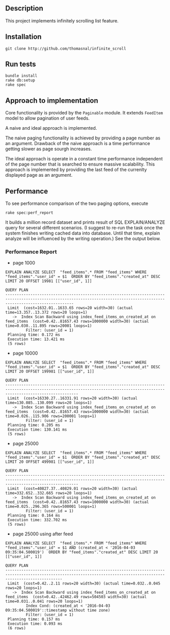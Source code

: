 ## Description

This project implements infinitely scrolling list feature.

## Installation

    git clone http://github.com/thomasnal/infinite_scroll 

## Run tests

    bundle install
    rake db:setup
    rake spec

## Approach to implementation

Core functionality is provided by the `Paginable` module. It extends `FeedItem`
model to allow pagination of user feeds.

A naive and ideal approach is implemented.

The naive paging functionality is achieved by providing a page number as an
argument. Drawback of the naive approach is a time performance getting slower
as page sourgh increases.

The ideal approach is operate in a constant time performance independent of
the page number that is searched to ensure massive scalability.  This approach
is implemented by providing the last feed of the currenlty displayed page as
an argument.

## Performance

To see performance comparison of the two paging options, execute

    rake spec:perf_report

It builds a million record dataset and prints result of SQL EXPLAIN/ANALYZE
query for several different scenarios. (I suggest to re-run the task once
the system finishes writing cached data into database. Until that time, explain
analyze will be influenced by the writing operation.) See the output below.

### Performance Report

* page 1000
```
EXPLAIN ANALYZE SELECT  "feed_items".* FROM "feed_items" WHERE "feed_items"."user_id" = $1  ORDER BY "feed_items"."created_at" DESC LIMIT 20 OFFSET 19981 [["user_id", 1]]
                                                                                QUERY PLAN
--------------------------------------------------------------------------------------------------------------------------------------------------------------------------
 Limit  (cost=1632.01..1633.65 rows=20 width=30) (actual time=13.357..13.372 rows=20 loops=1)
   ->  Index Scan Backward using index_feed_items_on_created_at on feed_items  (cost=0.42..81657.43 rows=1000000 width=30) (actual time=0.030..11.895 rows=20001 loops=1)
         Filter: (user_id = 1)
 Planning time: 0.172 ms
 Execution time: 13.421 ms
 (5 rows)
```

* page 10000
```
EXPLAIN ANALYZE SELECT  "feed_items".* FROM "feed_items" WHERE "feed_items"."user_id" = $1  ORDER BY "feed_items"."created_at" DESC LIMIT 20 OFFSET 199981 [["user_id", 1]]
                                                                                 QUERY PLAN
----------------------------------------------------------------------------------------------------------------------------------------------------------------------------
 Limit  (cost=16330.27..16331.91 rows=20 width=30) (actual time=130.085..130.099 rows=20 loops=1)
   ->  Index Scan Backward using index_feed_items_on_created_at on feed_items  (cost=0.42..81657.43 rows=1000000 width=30) (actual time=0.026..115.906 rows=200001 loops=1)
         Filter: (user_id = 1)
 Planning time: 0.205 ms
 Execution time: 130.141 ms
 (5 rows)
```

* page 25000
```
EXPLAIN ANALYZE SELECT  "feed_items".* FROM "feed_items" WHERE "feed_items"."user_id" = $1  ORDER BY "feed_items"."created_at" DESC LIMIT 20 OFFSET 499981 [["user_id", 1]]
                                                                                 QUERY PLAN
----------------------------------------------------------------------------------------------------------------------------------------------------------------------------
 Limit  (cost=40827.37..40829.01 rows=20 width=30) (actual time=332.652..332.665 rows=20 loops=1)
   ->  Index Scan Backward using index_feed_items_on_created_at on feed_items  (cost=0.42..81657.43 rows=1000000 width=30) (actual time=0.025..296.365 rows=500001 loops=1)
         Filter: (user_id = 1)
 Planning time: 0.164 ms
 Execution time: 332.702 ms
 (5 rows)
```

* page 25000 using after feed
```
EXPLAIN ANALYZE SELECT  "feed_items".* FROM "feed_items" WHERE "feed_items"."user_id" = $1 AND (created_at < '2016-04-03 09:35:04.500019')  ORDER BY "feed_items"."created_at" DESC LIMIT 20 [["user_id", 1]]
                                                                             QUERY PLAN
---------------------------------------------------------------------------------------------------------------------------------------------------------------------
 Limit  (cost=0.42..2.11 rows=20 width=30) (actual time=0.032..0.045 rows=20 loops=1)
   ->  Index Scan Backward using index_feed_items_on_created_at on feed_items  (cost=0.42..42462.49 rows=504503 width=30) (actual time=0.031..0.041 rows=20 loops=1)
         Index Cond: (created_at < '2016-04-03 09:35:04.500019'::timestamp without time zone)
         Filter: (user_id = 1)
 Planning time: 0.157 ms
 Execution time: 0.093 ms
 (6 rows)
```
